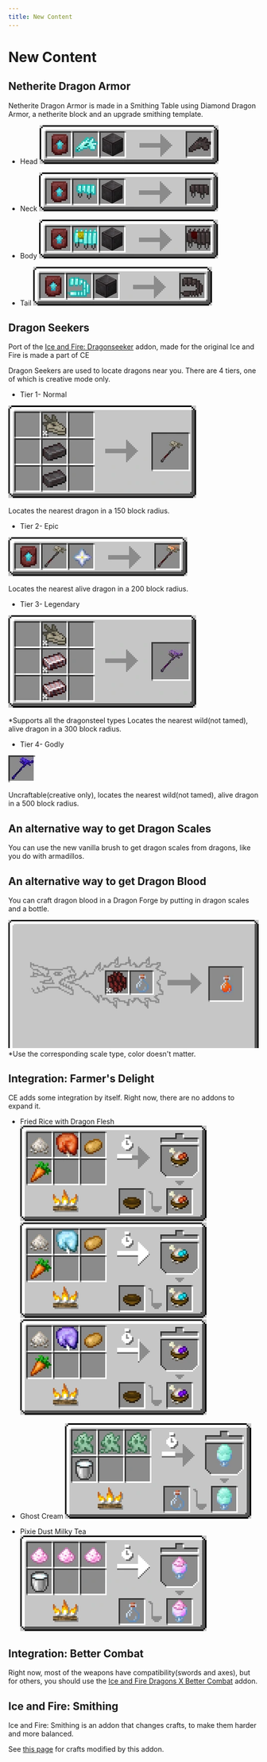 ```yaml
---
title: New Content
---
```


# New Content

## Netherite Dragon Armor

Netherite Dragon Armor is made in a Smithing Table using Diamond Dragon Armor, a netherite block and an upgrade smithing template.

* Head
![Crafting recipe 1](./imgs/nda1c.webp "Crafting recipe 1")

* Neck
![Crafting recipe 2](./imgs/nda2c.webp "Crafting recipe 2")

* Body
![Crafting recipe 3](./imgs/nda3c.webp "Crafting recipe 3")

* Tail
![Crafting recipe 4](./imgs/nda4c.webp "Crafting recipe 4")

## Dragon Seekers

Port of the [Ice and Fire: Dragonseeker](https://www.curseforge.com/minecraft/mc-mods/ice-and-fire-dragonseeker) addon, made for the original Ice and Fire is made a part of CE

Dragon Seekers are used to locate dragons near you. There are 4 tiers, one of which is creative mode only.

* Tier 1- Normal
  
![Crafting recipe 5](./imgs/s1c.webp "Crafting recipe 5")

Locates the nearest dragon in a 150 block radius.

* Tier 2- Epic
  
![Crafting recipe 6](./imgs/s2c.webp "Crafting recipe 6")

Locates the nearest alive dragon in a 200 block radius.

* Tier 3- Legendary
  
![Crafting recipe 7](./imgs/s3c.webp "Crafting recipe 7")

*Supports all the dragonsteel types
Locates the nearest wild(not tamed), alive dragon in a 300 block radius.

* Tier 4- Godly
  
![Item 1](./imgs/s4i.webp "Item 1")

Uncraftable(creative only), locates the nearest wild(not tamed), alive dragon in a 500 block radius.

## An alternative way to get Dragon Scales

You can use the new vanilla brush to get dragon scales from dragons, like you do with armadillos.

## An alternative way to get Dragon Blood

You can craft dragon blood in a Dragon Forge by putting in dragon scales and a bottle.

![Crafting recipe 13](./imgs/adb1c.webp "Crafting recipe 13")
*Use the corresponding scale type, color doesn't matter.

## Integration: Farmer's Delight

CE adds some integration by itself. Right now, there are no addons to expand it.

* Fried Rice with Dragon Flesh
![Crafting recipe 8](./imgs/fd1c.webp "Crafting recipe 8")
![Crafting recipe 9](./imgs/fd2c.webp "Crafting recipe 9")
![Crafting recipe 10](./imgs/fd3c.webp "Crafting recipe 10")

* Ghost Cream
![Crafting recipe 11](./imgs/fd4c.webp "Crafting recipe 11")

* Pixie Dust Milky Tea
![Crafting recipe 12](./imgs/fd5c.webp "Crafting recipe 12")

## Integration: Better Combat

Right now, most of the weapons have compatibility(swords and axes), but for others, you should use the [Ice and Fire Dragons X Better Combat](https://www.curseforge.com/minecraft/mc-mods/ice-and-fire-dragons-x-better-combat) addon. 

## Ice and Fire: Smithing

Ice and Fire: Smithing is an addon that changes crafts, to make them harder and more balanced.

See [this page](https://modrinth.com/datapack/iceandfire_smithing) for crafts modified by this addon.

